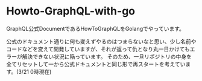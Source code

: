 # Howto-GraphQL-with-go
GraphQL公式DocumentであるHowToGraphQLをGolangでやっています。

公式のドキュメント通りに何も変えずやるのはつまらないなと思い、少し名前やコードなどを変えて開発していますが、それが返って仇となり丸一日かけてもエラーが解決できない状況に陥っています。
そのため、一旦リポジトリの中身を全てリセットして一から公式ドキュメントと同じ形で再スタートを考えています。(3/21 0時現在)
